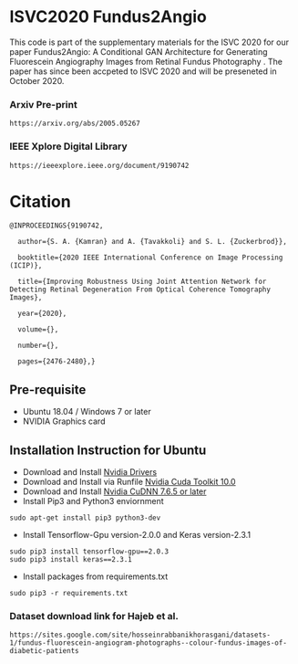 # ISVC2020 Fundus2Angio
This code is part of the supplementary materials for the ISVC 2020 for our paper Fundus2Angio: A Conditional GAN Architecture for Generating Fluorescein Angiography Images from Retinal Fundus Photography . The paper has since been accpeted to ISVC 2020 and will be preseneted in October 2020.

### Arxiv Pre-print
```
https://arxiv.org/abs/2005.05267
```
### IEEE Xplore Digital Library
```
https://ieeexplore.ieee.org/document/9190742
```

# Citation 
```
@INPROCEEDINGS{9190742,

  author={S. A. {Kamran} and A. {Tavakkoli} and S. L. {Zuckerbrod}},

  booktitle={2020 IEEE International Conference on Image Processing (ICIP)}, 

  title={Improving Robustness Using Joint Attention Network for Detecting Retinal Degeneration From Optical Coherence Tomography Images}, 

  year={2020},

  volume={},

  number={},

  pages={2476-2480},}
```

## Pre-requisite
- Ubuntu 18.04 / Windows 7 or later
- NVIDIA Graphics card

## Installation Instruction for Ubuntu
- Download and Install [Nvidia Drivers](https://www.nvidia.com/Download/driverResults.aspx/142567/en-us)
- Download and Install via Runfile [Nvidia Cuda Toolkit 10.0](https://developer.nvidia.com/cuda-10.0-download-archive?target_os=Linux&target_arch=x86_64&target_distro=Ubuntu&target_version=1804&target_type=runfilelocal)
- Download and Install [Nvidia CuDNN 7.6.5 or later](https://developer.nvidia.com/rdp/cudnn-archive)
- Install Pip3 and Python3 enviornment
```
sudo apt-get install pip3 python3-dev
```
- Install Tensorflow-Gpu version-2.0.0 and Keras version-2.3.1
```
sudo pip3 install tensorflow-gpu==2.0.3
sudo pip3 install keras==2.3.1
```
- Install packages from requirements.txt
```
sudo pip3 -r requirements.txt
```

### Dataset download link for Hajeb et al.
```
https://sites.google.com/site/hosseinrabbanikhorasgani/datasets-1/fundus-fluorescein-angiogram-photographs--colour-fundus-images-of-diabetic-patients
```
